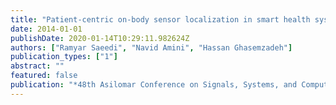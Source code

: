 ```yaml
---
title: "Patient-centric on-body sensor localization in smart health systems"
date: 2014-01-01
publishDate: 2020-01-14T10:29:11.982624Z
authors: ["Ramyar Saeedi", "Navid Amini", "Hassan Ghasemzadeh"]
publication_types: ["1"]
abstract: ""
featured: false
publication: "*48th Asilomar Conference on Signals, Systems, and Computers*, Pacific Grove, CA, USA "
---
```



